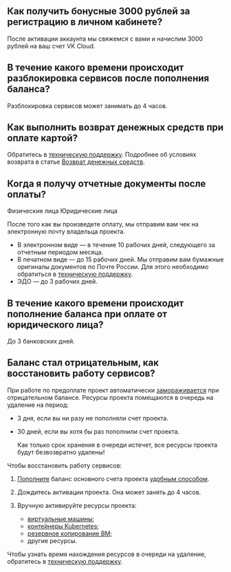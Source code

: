 ## Как получить бонусные 3000 рублей за регистрацию в личном кабинете?

После активации аккаунта мы свяжемся с вами и начислим 3000 рублей на ваш счет VK Cloud.

## В течение какого времени происходит разблокировка сервисов после пополнения баланса?

Разблокировка сервисов может занимать до 4 часов.

## Как выполнить возврат денежных средств при оплате картой?

Обратитесь в [техническую поддержку](/ru/contacts). Подробнее об условиях возврата в статье [Возврат денежных средств](../../billing/operations/refund).

## Когда я получу отчетные документы после оплаты?

<tabs>
<tablist>
<tab>Физические лица</tab>
<tab>Юридические лица</tab>
</tablist>
<tabpanel>

После того как вы произведете оплату, мы отправим вам чек на электронную почту владельца проекта.

</tabpanel>
<tabpanel>

- В электронном виде — в течение 10 рабочих дней, следующего за отчетным периодом месяца.
- В печатном виде — до 15 рабочих дней. Мы отправим вам бумажные оригиналы документов по Почте России. Для этого необходимо обратиться в [техническую поддержку](/ru/contacts).
- ЭДО — до 3 рабочих дней.

</tabpanel>
</tabs>

## В течение какого времени происходит пополнение баланса при оплате от юридического лица?

До 3 банковских дней.

## Баланс стал отрицательным, как восстановить работу сервисов?

При работе по предоплате проект автоматически [замораживается](/ru/base/account/concepts/projects#avtomaticheskaya_zamorozka_proekta) при отрицательном балансе. Ресурсы проекта помещаются в очередь на удаление на период:

- 3 дня, если вы ни разу не пополняли счет проекта.
- 30 дней, если вы хотя бы раз пополнили счет проекта.

   <err>

   Как только срок хранения в очереди истечет, все ресурсы проекта будут безвозвратно удалены!

   </err>

Чтобы восстановить работу сервисов:

1. [Пополните](../operations/payment#vnesenie_sredstv) баланс основного счета проекта [удобным способом](../start/payment-methods/).
1. Дождитесь активации проекта. Она может занять до 4 часов.
1. Вручную активируйте ресурсы проекта:

   - [виртуальные машины](/ru/base/iaas/instructions/vm/vm-manage#zapusk_ostanovka_perezagruzka_vm);
   - [контейнеры Kubernetes](/ru/base/k8s/operations/manage-cluster#zapustit_klaster_bbf98834);
   - [резервное копирование ВМ](/ru/manage/backups/vm-backup/vm-backup-manage#aktivaciya_ostanovka_i_udalenie_plana_rezervnogo_kopirovaniya);
   - другие ресурсы.

<info>

Чтобы узнать время нахождения ресурсов в очереди на удаление, обратитесь в [техническую поддержку](/ru/contacts).

</info>
